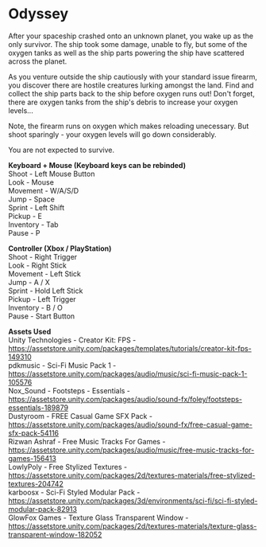 # Odyssey
After your spaceship crashed onto an unknown planet, you wake up as the only survivor. The ship took some damage, unable to fly, but some of the oxygen tanks as well as the ship parts powering the ship have scattered across the planet.

As you venture outside the ship cautiously with your standard issue firearm, you discover there are hostile creatures lurking amongst the land. Find and collect the ship parts back to the ship before oxygen runs out! Don't forget, there are oxygen tanks from the ship's debris to increase your oxygen levels...

Note, the firearm runs on oxygen which makes reloading unecessary. But shoot sparingly - your oxygen levels will go down considerably.

You are not expected to survive.

**Keyboard + Mouse (Keyboard keys can be rebinded)**  
Shoot - Left Mouse Button  
Look - Mouse  
Movement - W/A/S/D  
Jump - Space  
Sprint - Left Shift  
Pickup - E  
Inventory - Tab  
Pause - P  
  
**Controller (Xbox / PlayStation)**  
Shoot - Right Trigger  
Look - Right Stick  
Movement - Left Stick  
Jump - A / X  
Sprint - Hold Left Stick  
Pickup - Left Trigger  
Inventory - B / O  
Pause - Start Button  
  
**Assets Used**  
Unity Technologies - Creator Kit: FPS - https://assetstore.unity.com/packages/templates/tutorials/creator-kit-fps-149310  
pdkmusic - Sci-Fi Music Pack 1 - https://assetstore.unity.com/packages/audio/music/sci-fi-music-pack-1-105576  
Nox_Sound - Footsteps - Essentials - https://assetstore.unity.com/packages/audio/sound-fx/foley/footsteps-essentials-189879  
Dustyroom - FREE Casual Game SFX Pack - https://assetstore.unity.com/packages/audio/sound-fx/free-casual-game-sfx-pack-54116  
Rizwan Ashraf - Free Music Tracks For Games - https://assetstore.unity.com/packages/audio/music/free-music-tracks-for-games-156413  
LowlyPoly - Free Stylized Textures - https://assetstore.unity.com/packages/2d/textures-materials/free-stylized-textures-204742  
karboosx - Sci-Fi Styled Modular Pack - https://assetstore.unity.com/packages/3d/environments/sci-fi/sci-fi-styled-modular-pack-82913  
GlowFox Games - Texture Glass Transparent Window - https://assetstore.unity.com/packages/2d/textures-materials/texture-glass-transparent-window-182052  
